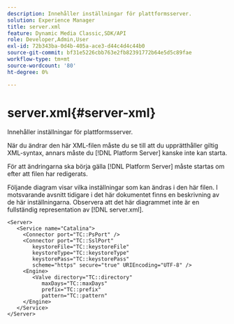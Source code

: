 ```yaml
---
description: Innehåller inställningar för plattformsserver.
solution: Experience Manager
title: server.xml
feature: Dynamic Media Classic,SDK/API
role: Developer,Admin,User
exl-id: 72b343ba-0d4b-405a-ace3-d44c4d4c44b0
source-git-commit: bf31e5226cbb763e2fb82391772b64e5d5c89fae
workflow-type: tm+mt
source-wordcount: '80'
ht-degree: 0%

---
```


# server.xml{#server-xml}

Innehåller inställningar för plattformsserver.

När du ändrar den här XML-filen måste du se till att du upprätthåller giltig XML-syntax, annars måste du [!DNL Platform Server] kanske inte kan starta.

För att ändringarna ska börja gälla [!DNL Platform Server] måste startas om efter att filen har redigerats.

Följande diagram visar vilka inställningar som kan ändras i den här filen. I motsvarande avsnitt tidigare i det här dokumentet finns en beskrivning av de här inställningarna. Observera att det här diagrammet inte är en fullständig representation av [!DNL server.xml].

```
<Server>
   <Service name="Catalina">
     <Connector port="TC::PsPort" />
     <Connector port="TC::SslPort"
        keystoreFile="TC::keystoreFile"
        keystoreType="TC::keystoreType"
        keystorePass="TC::keystorePass" 
        scheme="https" secure="true" URIEncoding="UTF-8" />
     <Engine>
        <Valve directory="TC::directory" 
           maxDays="TC::maxDays" 
           prefix="TC::prefix" 
           pattern="TC::pattern" 
     </Engine>  
   </Service>
</Server>
```
